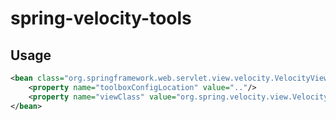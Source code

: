 # spring-velocity-tools
## Usage
```xml
<bean class="org.springframework.web.servlet.view.velocity.VelocityViewResolver">
    <property name="toolboxConfigLocation" value=".."/>
    <property name="viewClass" value="org.spring.velocity.view.VelocityToolbox2View"/>
</bean>
```